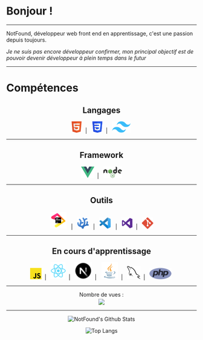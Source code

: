 # Bonjour !

---

NotFound, développeur web front end en apprentissage, c'est une passion depuis toujours.

_Je ne suis pas encore développeur confirmer, mon principal objectif est de pouvoir devenir développeur à plein temps dans le futur_

---

# Compétences

<h2 align=center>Langages</h2>
<p align=center>
<code><img src="imgs/html_logo.png" height=30/></code>&nbsp; | &nbsp;
<code><img src="imgs/CSS3_logo.png" height=30/></code>&nbsp; | &nbsp;
<code><img src="imgs/Tailwind.png" height=30/></code>&nbsp; 
</p>

---

<h2 align=center>Framework</h2>
<p align=center>
<code><img src="imgs/Vue.png" height=30/></code>&nbsp; | &nbsp;
<code><img src="imgs/NodeJs.png" height=30/></code>
</p>

---

<h2 align=center>Outils</h2>
<p align=center>
<code><img src="imgs/JetBrains_beam_logo.svg" height=45/></code> &nbsp; | &nbsp; 
<code><img src="imgs/codium_cnl.png" height=30/></code> &nbsp; | &nbsp; 
<code><img src="imgs/VsCode.png" height=30/></code> &nbsp; | &nbsp;
<code><img src="imgs/Visual.png" height=30/></code>&nbsp; | &nbsp;
<code><img src="imgs/Git.png" height=30/></code>
</p>

---

<h2 align=center>En cours d'apprentissage</h2>
<p align=center>
<code><img src="imgs/JS_logo.png" height=30/></code>&nbsp; | &nbsp;
<code><img src="imgs/react-2.svg" height=45/></code>&nbsp; | &nbsp;
<code><img src="imgs/nextjs-2.svg" height=45/></code>&nbsp; | &nbsp;
<code><img src="imgs/java-logo-1.png" height=45/></code>&nbsp; | &nbsp;
<code><img src="imgs/mysql.png" height=35/></code>&nbsp; | &nbsp;
<code><img src="imgs/php-logo.png" height=30/></code>&nbsp;
</code> 
</p>

---

<div align="center">
    <p align="center">
        Nombre de vues : <br>
        <img src="https://profile-counter.glitch.me/N0tFond/count.svg" align="center" />
    </p>
</div>

---

<div align="center">

![NotFound's Github Stats](https://github-readme-stats.vercel.app/api?username=N0tFond&show_icons=true&theme=transparent)

![Top Langs](https://github-readme-stats.vercel.app/api/top-langs/?username=N0tFond&layout=donut-vertical&theme=transparent)

</div>
